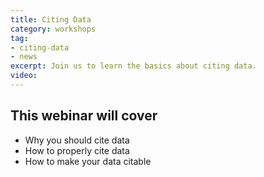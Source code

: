 ```yaml
---
title: Citing Data
category: workshops
tag: 
- citing-data
- news 
excerpt: Join us to learn the basics about citing data.  
video: 
---
```


## This webinar will cover

+ Why you should cite data
+ How to properly cite data
+ How to make your data citable 